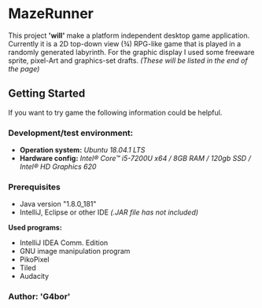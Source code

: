 # MazeRunner
This project **'will'** make a platform independent desktop game application. Currently it is a 2D top-down view (¾) RPG-like game that is played in a randomly generated labyrinth.
For the graphic display I used some freeware sprite, pixel-Art and graphics-set drafts.
*(These will be listed in the end of the page)*
## Getting Started ##
If you want to try game the following information could be helpful.
### Development/test environment: ###
- **Operation system:** *Ubuntu 18.04.1 LTS*
- **Hardware config:** *Intel® Core™ i5-7200U x64 / 8GB RAM / 120gb SSD / Intel® HD Graphics 620*
### Prerequisites
- Java version "1.8.0_181"
- IntelliJ, Eclipse or other IDE *(.JAR file has not included)*

 **Used programs:**
  - IntelliJ IDEA Comm. Edition
  - GNU image manipulation program
  - PikoPixel
  - Tiled
  - Audacity
### Author:  'G4bor'
<!--stackedit_data:
eyJoaXN0b3J5IjpbLTEyNDAyNjY0MjQsMjA1ODI5NDkxNiwzNj
Q3NDAzMjgsMTA4MjQwMjI5MiwtMTk5ODkyOTMyNSwxMDc5MDA4
NzYxXX0=
-->